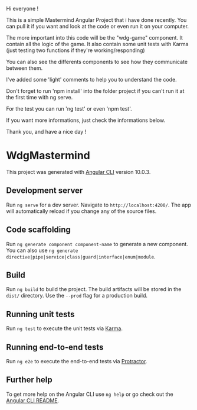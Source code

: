 Hi everyone !

This is a simple Mastermind Angular Project that i have done recently.
You can pull it if you want and look at the code or even run it on your computer.

The more important into this code will be the "wdg-game" component.
It contain all the logic of the game.
It also contain some unit tests with Karma (just testing two functions if they're working/responding)

You can also see the differents components to see how they communicate between them.

I've added some 'light' comments to help you to understand the code.

Don't forget to run 'npm install' into the folder project if you can't run it at the first time with ng serve.

For the test you can run 'ng test' or even 'npm test'.

If you want more informations, just check the informations below.


Thank you, and have a nice day !



# WdgMastermind

This project was generated with [Angular CLI](https://github.com/angular/angular-cli) version 10.0.3.

## Development server

Run `ng serve` for a dev server. Navigate to `http://localhost:4200/`. The app will automatically reload if you change any of the source files.

## Code scaffolding

Run `ng generate component component-name` to generate a new component. You can also use `ng generate directive|pipe|service|class|guard|interface|enum|module`.

## Build

Run `ng build` to build the project. The build artifacts will be stored in the `dist/` directory. Use the `--prod` flag for a production build.

## Running unit tests

Run `ng test` to execute the unit tests via [Karma](https://karma-runner.github.io).

## Running end-to-end tests

Run `ng e2e` to execute the end-to-end tests via [Protractor](http://www.protractortest.org/).

## Further help

To get more help on the Angular CLI use `ng help` or go check out the [Angular CLI README](https://github.com/angular/angular-cli/blob/master/README.md).
